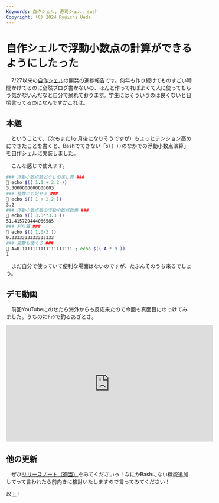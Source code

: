 ```yaml
---
Keywords: 自作シェル, 寿司シェル, sush
Copyright: (C) 2024 Ryuichi Ueda
---
```


# 自作シェルで浮動小数点の計算ができるようにしたった

　7/27以来の[自作シェル](/?page=rusty_bash)の開発の進捗報告です。何年も作り続けてものすごい時間かけてるのに全然ブログ書かないの、ほんと作ってればよくて人に使ってもらう気がないんだなと自分で呆れております。学生にはそういうのは良くないと日頃言ってるのになんですかこれは。

## 本題

　ということで、（次もまた1ヶ月後になりそうですが）ちょっとテンション高めにできたことを書くと、Bashでてきない「`$(( ))`のなかでの浮動小数点演算」を自作シェルに実装しました。

　こんな感じで使えます。

```bash
### 浮動小数点数どうしの足し算 ###
🍣 echo $(( 1.1 + 2.2 ))
3.3000000000000003
### 整数にも足せる ###
🍣 echo $(( 1 + 2.2 ))
3.2
### 浮動小数点数の浮動小数点数乗 ###
🍣 echo $(( 3.3**3.3 ))
51.415729444066585
### 割り算 ###
🍣 echo $(( 1.0/3 ))
0.3333333333333333
### 変数も使える ###
🍣 A=0.1111111111111111111 ; echo $(( A * 9 ))
1
```

　まだ自分で使っていて便利な場面はないのですが、たぶんそのうち来るでしょう。

## デモ動画

　前回YouTubeにのせたら海外からも反応来たので今回も真面目にのっけてみました。うちのﾈｺﾁｬﾝで釣るあざとさ。

<iframe width="560" height="315" src="https://www.youtube.com/embed/1DgArjRYzVk?si=kV7ocRT4gMb3Id7e" title="YouTube video player" frameborder="0" allow="accelerometer; autoplay; clipboard-write; encrypted-media; gyroscope; picture-in-picture; web-share" referrerpolicy="strict-origin-when-cross-origin" allowfullscreen></iframe>

## 他の更新

　ぜひ[リリースノート（適当）](https://github.com/shellgei/rusty_bash/releases)をみてくださいっ！なにかBashにない機能追加してって言われたら前向きに検討いたしますので言ってみてください！


以上！

